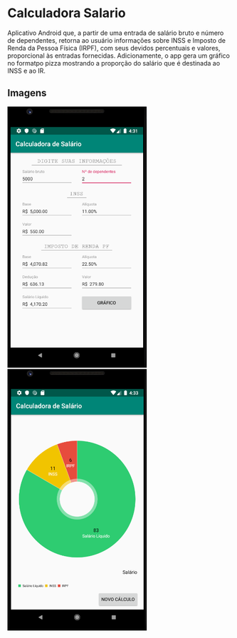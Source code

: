 # Calculadora Salario

Aplicativo Android que, a partir de uma entrada de salário bruto e número de dependentes, retorna ao usuário informações sobre INSS e Imposto de Renda da Pessoa Física (IRPF), com seus devidos percentuais e valores, proporcional às entradas fornecidas. Adicionamente, o app gera um gráfico no formatpo pizza mostrando a proporção do salário que é destinada ao INSS e ao IR.

## Imagens

![Tela principal](./screen1.png)
![Gráfico](./screen2.png)

